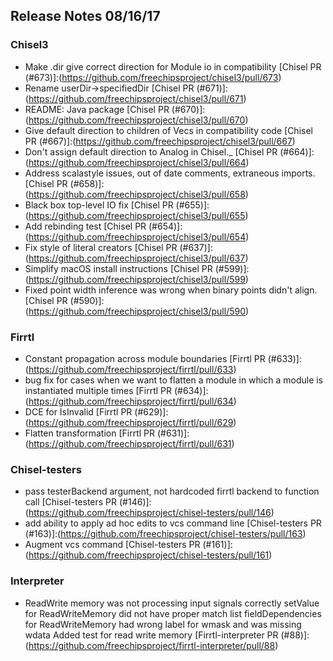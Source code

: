 ## Release Notes 08/16/17

### Chisel3

- Make .dir give correct direction for Module io in compatibility [Chisel PR (#673)]:(https://github.com/freechipsproject/chisel3/pull/673)
- Rename userDir->specifiedDir [Chisel PR (#671)]:(https://github.com/freechipsproject/chisel3/pull/671)
- README: Java package [Chisel PR (#670)]:(https://github.com/freechipsproject/chisel3/pull/670)
- Give default direction to children of Vecs in compatibility code [Chisel PR (#667)]:(https://github.com/freechipsproject/chisel3/pull/667)
- Don't assign default direction to Analog in Chisel._ [Chisel PR (#664)]:(https://github.com/freechipsproject/chisel3/pull/664)
- Address scalastyle issues, out of date comments, extraneous imports. [Chisel PR (#658)]:(https://github.com/freechipsproject/chisel3/pull/658)
- Black box top-level IO fix [Chisel PR (#655)]:(https://github.com/freechipsproject/chisel3/pull/655)
- Add rebinding test [Chisel PR (#654)]:(https://github.com/freechipsproject/chisel3/pull/654)
- Fix style of literal creators [Chisel PR (#637)]:(https://github.com/freechipsproject/chisel3/pull/637)
- Simplify macOS install instructions [Chisel PR (#599)]:(https://github.com/freechipsproject/chisel3/pull/599)
- Fixed point width inference was wrong when binary points didn't align. [Chisel PR (#590)]:(https://github.com/freechipsproject/chisel3/pull/590)

### Firrtl

- Constant propagation across module boundaries [Firrtl PR (#633)]:(https://github.com/freechipsproject/firrtl/pull/633)
- bug fix for cases when we want to flatten a module in which a module is instantiated multiple times [Firrtl PR (#634)]:(https://github.com/freechipsproject/firrtl/pull/634)
- DCE for IsInvalid [Firrtl PR (#629)]:(https://github.com/freechipsproject/firrtl/pull/629)
- Flatten transformation [Firrtl PR (#631)]:(https://github.com/freechipsproject/firrtl/pull/631)

### Chisel-testers

- pass testerBackend argument, not hardcoded firrtl backend to function call [Chisel-testers PR (#146)]:(https://github.com/freechipsproject/chisel-testers/pull/146)
- add ability to apply ad hoc edits to vcs command line [Chisel-testers PR (#163)]:(https://github.com/freechipsproject/chisel-testers/pull/163)
- Augment vcs command [Chisel-testers PR (#161)]:(https://github.com/freechipsproject/chisel-testers/pull/161)

### Interpreter

- ReadWrite memory was not processing input signals correctly setValue for ReadWriteMemory did not have proper match list fieldDependencies for ReadWriteMemory had wrong label for wmask and was missing wdata Added test for read write memory [Firrtl-interpreter PR (#88)]:(https://github.com/freechipsproject/firrtl-interpreter/pull/88)
